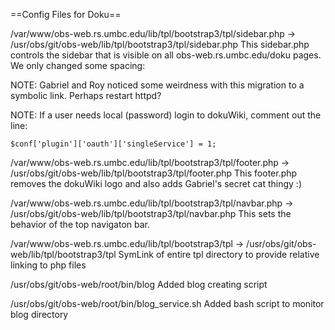 

==Config Files for Doku==

/var/www/obs-web.rs.umbc.edu/lib/tpl/bootstrap3/tpl/sidebar.php -> /usr/obs/git/obs-web/lib/tpl/bootstrap3/tpl/sidebar.php
This sidebar.php controls the sidebar that is visible on all obs-web.rs.umbc.edu/doku pages.
We only changed some spacing:
<style>
        .dw__sidebar{
                margin-left: -35px;
                width: 110px;
        }
</style>

NOTE: Gabriel and Roy noticed some weirdness with this migration to a symbolic link. Perhaps restart httpd?

NOTE: If a user needs local (password) login to dokuWiki, comment out the line: 
```
$conf['plugin']['oauth']['singleService'] = 1;
```

/var/www/obs-web.rs.umbc.edu/lib/tpl/bootstrap3/tpl/footer.php -> /usr/obs/git/obs-web/lib/tpl/bootstrap3/tpl/footer.php
This footer.php removes the dokuWiki logo and also adds Gabriel's secret cat thingy :)

/var/www/obs-web.rs.umbc.edu/lib/tpl/bootstrap3/tpl/navbar.php -> /usr/obs/git/obs-web/lib/tpl/bootstrap3/tpl/navbar.php
This sets the behavior of the top navigaton bar.

/var/www/obs-web.rs.umbc.edu/lib/tpl/bootstrap3/tpl -> /usr/obs/git/obs-web/lib/tpl/bootstrap3/tpl
SymLink of entire tpl directory to provide relative linking to php files


/usr/obs/git/obs-web/root/bin/blog
Added blog creating script

/usr/obs/git/obs-web/root/bin/blog_service.sh
Added bash script to monitor blog directory

